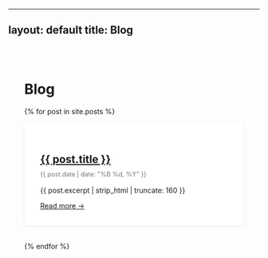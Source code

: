 <!-- blog.html -->
---
layout: default
title: Blog
---

<div class="wrapper">
  <h1>Blog</h1>

  {% for post in site.posts %}
    <div class="post-card">
      <h2><a href="{{ post.url }}">{{ post.title }}</a></h2>
      <p class="post-date">{{ post.date | date: "%B %d, %Y" }}</p>
      <p>{{ post.excerpt | strip_html | truncate: 160 }}</p>
      <a href="{{ post.url }}">Read more →</a>
    </div>
  {% endfor %}
</div>

<style>
  .post-card {
    background-color: white;
    padding: 2rem;
    margin-bottom: 2rem;
    border-radius: 6px;
    box-shadow: 0 1px 3px rgba(0,0,0,0.1);
  }

  .post-date {
    color: #777;
    font-size: 0.9em;
    margin-top: -0.5rem;
    margin-bottom: 1rem;
  }

  .wrapper {
    max-width: 740px;
    margin: 0 auto;
    padding: 2rem;
  }
</style>
